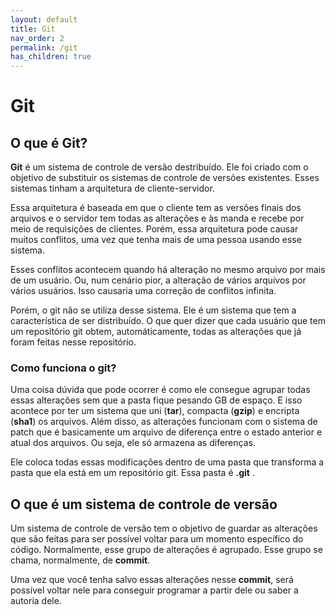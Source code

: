 ```yaml
---
layout: default
title: Git
nav_order: 2
permalink: /git
has_children: true
---
```



# Git

## O que é Git?

**Git** é um sistema de controle de versão destribuído. Ele foi criado com o objetivo de substituir os sistemas de controle de versões existentes. Esses sistemas tinham a arquitetura de cliente-servidor. 

Essa arquitetura é baseada em que o cliente tem as versões finais dos arquivos e o servidor tem todas as alterações e às manda e recebe por meio de requisições de clientes. Porém, essa arquitetura pode causar muitos conflitos, uma vez que tenha mais de uma pessoa usando esse sistema. 

Esses conflitos acontecem quando há alteração no mesmo arquivo por mais de um usuário. Ou, num cenário pior, a alteração de vários arquivos por vários usuários. Isso causaria uma correção de conflitos infinita.

Porém, o git não se utiliza desse sistema. Ele é um sistema que tem a característica de ser distribuído. O que quer dizer que cada usuário que tem um repositório git obtem, automáticamente, todas as alterações que já foram feitas nesse repositório.

### Como funciona o git?

Uma coisa dúvida que pode ocorrer é como ele consegue agrupar todas essas alterações sem que a pasta fique pesando GB de espaço. E isso acontece por ter um sistema que uni (**tar**), compacta (**gzip**) e encripta (**sha1**) os arquivos. Além disso, as alterações funcionam com o sistema de patch que é basicamente um arquivo de diferença entre o estado anterior e atual dos arquivos. Ou seja, ele só armazena as diferenças.

Ele coloca todas essas modificações dentro de uma pasta que transforma a pasta que ela está em um repositório git. Essa pasta é **.git** . 

## O que é um sistema de controle de versão

Um sistema de controle de versão tem o objetivo de guardar as alterações que são feitas para ser possível voltar para um momento específico do código. Normalmente, esse grupo de alterações é agrupado. Esse grupo se chama, normalmente, de **commit**. 

Uma vez que você tenha salvo essas alterações nesse **commit**, será possível voltar nele para conseguir programar a partir dele ou saber a autoria dele.



